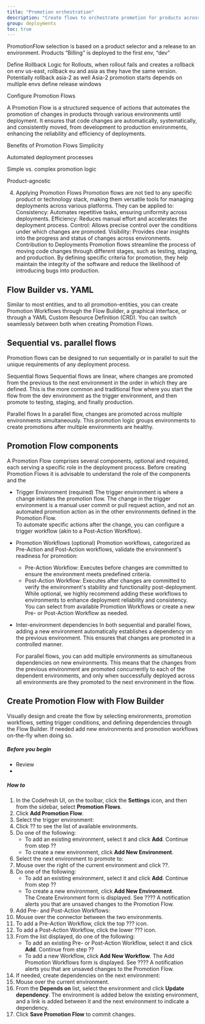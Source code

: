 ```yaml
---
title: "Promotion orchestration"
description: "Create flows to orchestrate promotion for products across environments"
group: deployments
toc: true
---
```





PromotionFlow selection is based on a product selector and a release to an environment.
Products “Billing” is deployed to the first env, “dev”

Define Rollback Logic for Rollouts, when rollout fails and creates a rollback on env us-east, rollback eu and asia as they have the same version. Potentially rollback asia-2 as well
Asia-2 promotion starts depends on multiple envs
define release windows






Configure Promotion Flows


A Promotion Flow is a structured sequence of actions that automates the promotion of changes in products through various environments until deployment. It ensures that code changes are automatically, systematically, and consistently moved, from development to production environments, enhancing the reliability and efficiency of deployments.

Benefits of Promotion Flows
Simplicity 

Automated deployment processes


Simple vs. complex promotion logic

Product-agnostic



4. Applying Promotion Flows
Promotion flows are not tied to any specific product or technology stack, making them versatile tools for managing deployments across various platforms. They can be applied to:
Consistency: Automates repetitive tasks, ensuring uniformity across deployments.
Efficiency: Reduces manual effort and accelerates the deployment process.
Control: Allows precise control over the conditions under which changes are promoted.
Visibility: Provides clear insights into the progress and status of changes across environments.
Contribution to Deployments
Promotion flows streamline the process of moving code changes through different stages, such as testing, staging, and production. By defining specific criteria for promotion, they help maintain the integrity of the software and reduce the likelihood of introducing bugs into production.

## Flow Builder vs. YAML
Similar to most entities, and to all promotion-entities, you can create Promotion Workflows through the Flow Builder, a graphical interface, or through a YAML Custom Resource Definition (CRD). You can switch seamlessly between both when creating Promotion Flows.


## Sequential vs. parallel flows

Promotion flows can be designed to run sequentially or in parallel to suit the unique requirements of any deployment process.

Sequential flows
Sequential flows are linear, where changes are promoted from the previous to the next environment in the order in which they are defined.
This is the more common and traditional flow where you start the flow from the dev environment as the trigger environment, and then promote to testing, staging, and finally production.

Parallel flows
In a parallel flow, changes are promoted across multiple environments simultaneously. This promotion logic groups environments to create promotions after multiple environments are healthy. 




## Promotion Flow components

A Promotion Flow comprises several components, optional and required, each serving a specific role in the deployment process.
Before creating Promotion Flows it is advisable to understand the role of the components and the 

* Trigger Environment (required)
  The trigger environment is where a change initiates the promotion flow. The change in the trigger environment is a manual user commit or pull request action, and not an automated promotion action as in the other environments defined in the Promotion Flow.  
  To automate specific actions after the change, you can configure a trigger workflow (akin to a Post-Action Workflow).

* Promotion Workflows (optional)
  Promotion workflows, categorized as Pre-Action and Post-Action workflows, validate the environment's readiness for promotion:  
  * Pre-Action Workflow: Executes before changes are committed to ensure the environment meets predefined criteria.
  * Post-Action Workflow: Executes after changes are committed to verify the environment's stability and functionality post-deployment.
  While optional, we highly recommend adding these workflows to environments to enhance deployment reliability and consistency.  
  You can select from available Promotion Workflows or create a new Pre- or Post-Action Workflow as needed. 

* Inter-environment dependencies
  In both sequential and parallel flows, adding a new environment automatically establishes a dependency on the previous environment. This ensures that changes are promoted in a controlled manner.

  For parallel flows, you can add multiple environments as simultaneous dependencies on new environments. This means that the changes from the previous environment are promoted concurrently to each of the dependent environments, and only when successfully deployed across all environments are they promoted to the next environment in the flow. 





## Create Promotion Flow with Flow Builder
Visually design and create the flow by selecting environments, promotion workflows, setting trigger conditions, and defining dependencies through the Flow Builder. If needed add new environments and promotion workflows on-the-fly when doing so. 

##### Before you begin
* Review 
* 

##### How to
1. In the Codefresh UI, on the toolbar, click the **Settings** icon, and then from the sidebar, select **Promotion Flows**. 
1. Click **Add Promotion Flow**.
1. Select the trigger environment:
  1. Click ?? to see the list of available environments.
  1. Do one of the following:
      * To add an existing environment, select it and click **Add**. Continue from step ??
      * To create a new environment, click **Add New Environment**. 
1. Select the next environment to promote to:
  1. Mouse over the right of the current environment and click ??.
  1. Do one of the following:
      * To add an existing environment, select it and click **Add**. Continue from step ??
      * To create a new environment, click **Add New Environment**.  
        The Create Environment form is displayed. See ???? 
        A notification alerts you that are unsaved changes to the Promotion Flow.   
1. Add Pre- and Post-Action Workflows:
  1. Mouse over the connector between the two environments.
  1. To add a Pre-Action Workflow, click the top ??? icon.
  1. To add a Post-Action Workflow, click the lower ??? icon.
  1. From the list displayed, do one of the following:
      * To add an existing Pre- or Post-Action Workflow, select it and click **Add**. Continue from step ??
      * To add a new Workflow, click **Add New Workflow**. 
        The Add Promotion Workflows form is displayed. See ???? 
        A notification alerts you that are unsaved changes to the Promotion Flow. 
1. If needed, create dependencies on the next environment:
  1. Mouse over the current environment.
  1. From the **Depends on** list, select the environment and click **Update dependency**.
    The environment is added below the existing environment, and a link is added between it and the next environment to indicate a dependency.   
1. Click **Save Promotion Flow** to commit changes.



